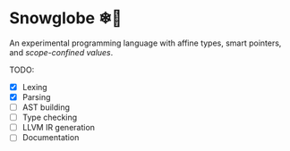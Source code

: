 # Snowglobe ❄🔮

An experimental programming language with affine types, smart pointers, and *scope-confined values*.

TODO:

- [x] Lexing
- [x] Parsing
- [ ] AST building
- [ ] Type checking
- [ ] LLVM IR generation
- [ ] Documentation

